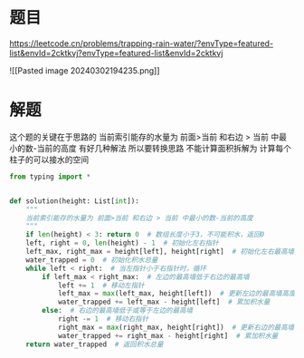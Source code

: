 # 题目

https://leetcode.cn/problems/trapping-rain-water/?envType=featured-list&envId=2cktkvj?envType=featured-list&envId=2cktkvj

![[Pasted image 20240302194235.png]]

# 解题

这个题的关键在于思路的
当前索引能存的水量为 前面>当前 和右边 > 当前 中最小的数-当前的高度
有好几种解法
所以要转换思路 不能计算面积拆解为 计算每个柱子的可以接水的空间
    

```python
from typing import *


def solution(height: List[int]):
    """
    当前索引能存的水量为 前面>当前 和右边 > 当前 中最小的数-当前的高度
    """
    if len(height) < 3: return 0  # 数组长度小于3，不可能积水，返回0
    left, right = 0, len(height) - 1  # 初始化左右指针
    left_max, right_max = height[left], height[right]  # 初始化左右最高墙的高度
    water_trapped = 0  # 初始化积水总量
    while left < right:  # 当左指针小于右指针时，循环
        if left_max < right_max:  # 左边的最高墙低于右边的最高墙
            left += 1  # 移动左指针
            left_max = max(left_max, height[left])  # 更新左边的最高墙高度
            water_trapped += left_max - height[left]  # 累加积水量
        else:  # 右边的最高墙低于或等于左边的最高墙
            right -= 1  # 移动右指针
            right_max = max(right_max, height[right])  # 更新右边的最高墙高度
            water_trapped += right_max - height[right]  # 累加积水量
    return water_trapped  # 返回积水总量


```